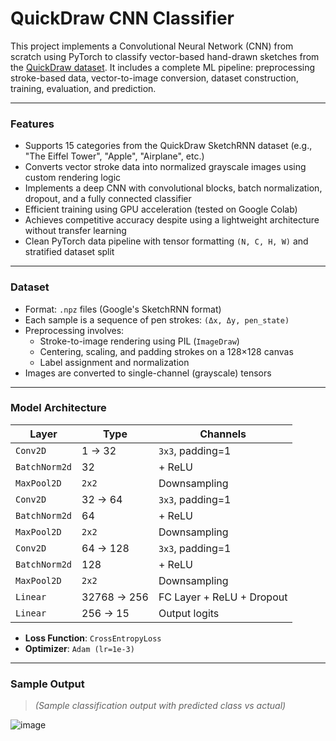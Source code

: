 # QuickDraw CNN Classifier

This project implements a Convolutional Neural Network (CNN) from scratch using PyTorch to classify vector-based hand-drawn sketches from the [QuickDraw dataset](https://quickdraw.withgoogle.com/data). It includes a complete ML pipeline: preprocessing stroke-based data, vector-to-image conversion, dataset construction, training, evaluation, and prediction.

---

### Features

-  Supports 15 categories from the QuickDraw SketchRNN dataset (e.g., "The Eiffel Tower", "Apple", "Airplane", etc.)
-  Converts vector stroke data into normalized grayscale images using custom rendering logic
-  Implements a deep CNN with convolutional blocks, batch normalization, dropout, and a fully connected classifier
-  Efficient training using GPU acceleration (tested on Google Colab)
-  Achieves competitive accuracy despite using a lightweight architecture without transfer learning
-  Clean PyTorch data pipeline with tensor formatting `(N, C, H, W)` and stratified dataset split

---

### Dataset

- Format: `.npz` files (Google's SketchRNN format)
- Each sample is a sequence of pen strokes: `(Δx, Δy, pen_state)`
- Preprocessing involves:
  - Stroke-to-image rendering using PIL (`ImageDraw`)
  - Centering, scaling, and padding strokes on a 128×128 canvas
  - Label assignment and normalization
- Images are converted to single-channel (grayscale) tensors

---

### Model Architecture

| Layer | Type | Channels |
|-------|------|----------|
| `Conv2D` | 1 → 32 | `3x3`, padding=1
| `BatchNorm2d` | 32 | + ReLU
| `MaxPool2D` | `2x2` | Downsampling
| `Conv2D` | 32 → 64 | `3x3`, padding=1
| `BatchNorm2d` | 64 | + ReLU
| `MaxPool2D` | `2x2` | Downsampling|
| `Conv2D` | 64 → 128 | `3x3`, padding=1
| `BatchNorm2d` | 128 | + ReLU
| `MaxPool2D` | `2x2` | Downsampling 
| `Linear` | 32768 → 256 | FC Layer + ReLU + Dropout 
| `Linear` | 256 → 15 | Output logits 

- **Loss Function**: `CrossEntropyLoss`
- **Optimizer**: `Adam (lr=1e-3)`

---

### Sample Output

> _(Sample classification output with predicted class vs actual)_

![image](https://github.com/user-attachments/assets/d2e7c9a1-9938-42fe-bcf0-ccd425fc985c)

